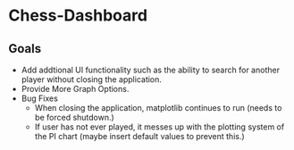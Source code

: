 # Chess-Dashboard

## Goals

- Add addtional UI functionality such as the ability to search for another player without closing the application.
- Provide More Graph Options.
- Bug Fixes
  - When closing the application, matplotlib continues to run (needs to be forced shutdown.)
  - If user has not ever played, it messes up with the plotting system of the PI chart (maybe insert default values to prevent this.)
